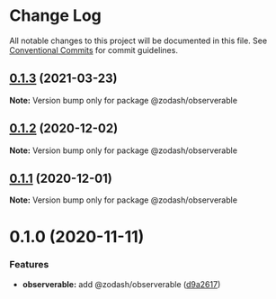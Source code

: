 # Change Log

All notable changes to this project will be documented in this file.
See [Conventional Commits](https://conventionalcommits.org) for commit guidelines.

## [0.1.3](https://github.com/zcorky/zodash/compare/@zodash/observerable@0.1.2...@zodash/observerable@0.1.3) (2021-03-23)

**Note:** Version bump only for package @zodash/observerable





## [0.1.2](https://github.com/zcorky/zodash/compare/@zodash/observerable@0.1.1...@zodash/observerable@0.1.2) (2020-12-02)

**Note:** Version bump only for package @zodash/observerable





## [0.1.1](https://github.com/zcorky/zodash/compare/@zodash/observerable@0.1.0...@zodash/observerable@0.1.1) (2020-12-01)

**Note:** Version bump only for package @zodash/observerable





# 0.1.0 (2020-11-11)


### Features

* **observerable:** add @zodash/observerable ([d9a2617](https://github.com/zcorky/zodash/commit/d9a2617a6481c61caa8f01e3c89d41b41e78f87c))
